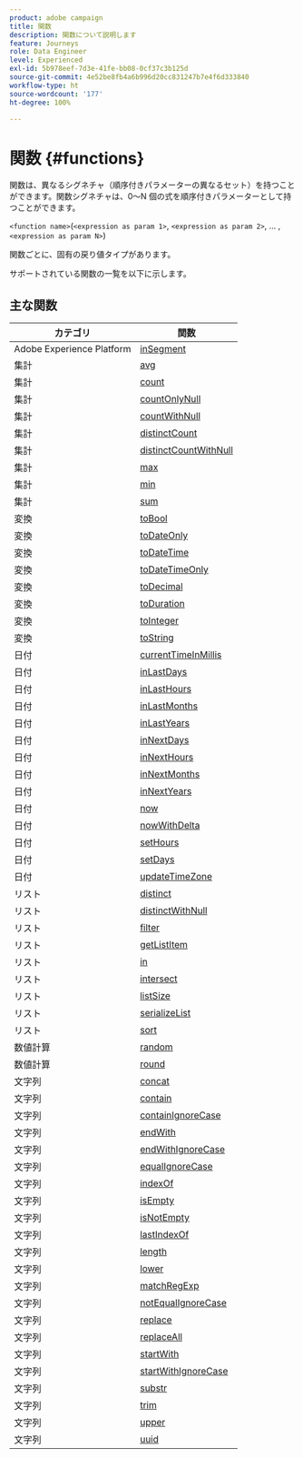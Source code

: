 ```yaml
---
product: adobe campaign
title: 関数
description: 関数について説明します
feature: Journeys
role: Data Engineer
level: Experienced
exl-id: 5b978eef-7d3e-41fe-bb08-0cf37c3b125d
source-git-commit: 4e52be8fb4a6b996d20cc831247b7e4f6d333840
workflow-type: ht
source-wordcount: '177'
ht-degree: 100%

---
```


# 関数 {#functions}

関数は、異なるシグネチャ（順序付きパラメーターの異なるセット）を持つことができます。関数シグネチャは、0～N 個の式を順序付きパラメーターとして持つことができます。

`<function name>`(`<expression as param 1>`, `<expression as param 2>`, ... ,`<expression as param N>`)

関数ごとに、固有の戻り値タイプがあります。

サポートされている関数の一覧を以下に示します。

## 主な関数

| カテゴリ | 関数 |
|-------------|-----------------------|
| Adobe Experience Platform | [inSegment](../functions/functioninsegment.md) |
| 集計 | [avg](../functions/functionavg.md) |
| 集計 | [count](../functions/functioncount.md) |
| 集計 | [countOnlyNull](../functions/functioncountonlynull.md) |
| 集計 | [countWithNull](../functions/functioncountwithnull.md) |
| 集計 | [distinctCount](../functions/functiondistinctcount.md) |
| 集計 | [distinctCountWithNull](../functions/functiondistinctcountwithnull.md) |
| 集計 | [max](../functions/functionmax.md) |
| 集計 | [min](../functions/functionmin.md) |
| 集計 | [sum](../functions/functionsum.md) |
| 変換 | [toBool](../functions/functiontobool.md) |
| 変換 | [toDateOnly](../functions/functiontodateonly.md) |
| 変換 | [toDateTime](../functions/functiontodatetime.md) |
| 変換 | [toDateTimeOnly](../functions/functiontodatetimeonly.md) |
| 変換 | [toDecimal](../functions/functiontodecimal.md) |
| 変換 | [toDuration](../functions/functiontoduration.md) |
| 変換 | [toInteger](../functions/functiontointeger.md) |
| 変換 | [toString](../functions/functiontostring.md) |
| 日付 | [currentTimeInMillis](../functions/functioncurrenttimeinmillis.md) |
| 日付 | [inLastDays](../functions/functioninlastdays.md) |
| 日付 | [inLastHours](../functions/functioninlasthours.md) |
| 日付 | [inLastMonths](../functions/functioninlastmonths.md) |
| 日付 | [inLastYears](../functions/functioninlastyears.md) |
| 日付 | [inNextDays](../functions/functioninnextdays.md) |
| 日付 | [inNextHours](../functions/functioninnexthours.md) |
| 日付 | [inNextMonths](../functions/functioninnextmonths.md) |
| 日付 | [inNextYears](../functions/functioninnextyears.md) |
| 日付 | [now](../functions/functionnow.md) |
| 日付 | [nowWithDelta](../functions/functionnowwithdelta.md) |
| 日付 | [setHours](../functions/functionsethours.md) |
| 日付 | [setDays](../functions/functionsetdays.md) |
| 日付 | [updateTimeZone](../functions/functionupdatetimezone.md) |
| リスト | [distinct](../functions/functiondistinct.md) |
| リスト | [distinctWithNull](../functions/functiondistinctwithnull.md) |
| リスト | [filter](../functions/functionfilter.md) |
| リスト | [getListItem](../functions/functiongetlistitem.md) |
| リスト | [in](../functions/functionin.md) |
| リスト | [intersect](../functions/functionintersect.md) |
| リスト | [listSize](../functions/functionlistsize.md) |
| リスト | [serializeList](../functions/functionserializelist.md) |
| リスト | [sort](../functions/functionsort.md) |
| 数値計算 | [random](../functions/functionrandom.md) |
| 数値計算 | [round](../functions/functionround.md) |
| 文字列 | [concat](../functions/functionconcat.md) |
| 文字列 | [contain](../functions/functioncontain.md) |
| 文字列 | [containIgnoreCase](../functions/functioncontainwithignorecase.md) |
| 文字列 | [endWith](../functions/functionendwith.md) |
| 文字列 | [endWithIgnoreCase](../functions/functionendwithignorecase.md) |
| 文字列 | [equalIgnoreCase](../functions/functionequalignorecase.md) |
| 文字列 | [indexOf](../functions/functionindexof.md) |
| 文字列 | [isEmpty](../functions/functionisempty.md) |
| 文字列 | [isNotEmpty](../functions/functionisnotempty.md) |
| 文字列 | [lastIndexOf](../functions/functionlastindexof.md) |
| 文字列 | [length](../functions/functionlength.md) |
| 文字列 | [lower](../functions/functionlower.md) |
| 文字列 | [matchRegExp](../functions/functionmatchregexp.md) |
| 文字列 | [notEqualIgnoreCase](../functions/functionnotequalignorecase.md) |
| 文字列 | [replace](../functions/functionreplace.md) |
| 文字列 | [replaceAll](../functions/functionreplaceall.md) |
| 文字列 | [startWith](../functions/functionstartwith.md) |
| 文字列 | [startWithIgnoreCase](../functions/functionstartwithignorecase.md) |
| 文字列 | [substr](../functions/functionsubstr.md) |
| 文字列 | [trim](../functions/functiontrim.md) |
| 文字列 | [upper](../functions/functionupper.md) |
| 文字列 | [uuid](../functions/functionuuid.md) |
